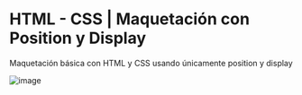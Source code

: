# HTML - CSS | Maquetación con Position y Display
Maquetación básica con HTML y CSS usando únicamente position y display 

![image](https://user-images.githubusercontent.com/93611614/186989616-b004686c-8174-4e2c-aa1b-f796705f0fa5.png)
